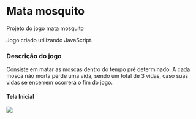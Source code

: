 # Mata mosquito
 Projeto do jogo mata mosquito

Jogo criado utilizando JavaScript.

<h3>Descrição do jogo</h3>
Consiste em matar as moscas dentro do tempo pré determinado. A cada mosca não morta perde uma vida, sendo um total de 3 vidas, caso suas vidas se encerrem ocorrerá o fim do jogo. 

<h4>Tela Inicial</h4>
<img src="jogo.png"/>